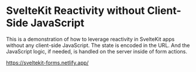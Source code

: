 # SvelteKit Reactivity without Client-Side JavaScript

This is a demonstration of how to leverage reactivity in SvelteKit apps without any client-side JavaScript. The state is encoded in the URL. And the JavaScript logic, if needed, is handled on the server inside of form actions.

<https://sveltekit-forms.netlify.app/>
